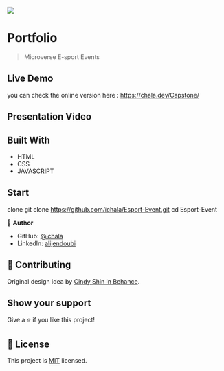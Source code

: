 ![](https://img.shields.io/badge/Microverse-blueviolet)

# Portfolio

> Microverse E-sport Events


## Live Demo
you can check the online version here :
https://chala.dev/Capstone/

## Presentation Video


## Built With

- HTML
- CSS
- JAVASCRIPT
## Start
clone git clone https://github.com/ichala/Esport-Event.git
cd Esport-Event

👤 **Author**

- GitHub: [@ichala](https://github.com/ichala/)
- LinkedIn: [alijendoubi](https://www.linkedin.com/in/alijendoubi/)


## 🤝 Contributing

Original design idea by [Cindy Shin in Behance](https://www.behance.net/adagio07).

## Show your support

Give a ⭐️ if you like this project!

## 📝 License

This project is [MIT](./MIT.md) licensed.
